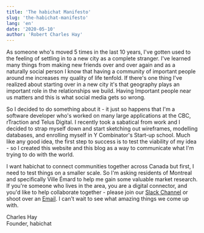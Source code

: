 ```yaml
---
title: 'The habichat Manifesto'
slug: 'the-habichat-manifesto'
lang: 'en'
date: '2020-05-10'
author: 'Robert Charles Hay'
---
```


As someone who's moved 5 times in the last 10 years, I've gotten used to the feeling of settling in to a new city as a complete stranger. I've learned many things from making new friends over and over again and as a naturally social person I know that having a community of important people around me increases my quality of life tenfold. If there's one thing I've realized about starting over in a new city it's that geography plays an important role in the relationships we build. Having Important people near us matters and this is what social media gets so wrong.

So I decided to do something about it - it just so happens that I'm a software developer who's worked on many large applications at the CBC, rTraction and Telus Digital. I recently took a sabatical from work and I decided to strap myself down and start sketching out wireframes, modelling databases, and enrolling myself in Y Combinator's Start-up school. Much like any good idea, the first step to success is to test the viability of my idea - so I created this website and this blog as a way to communicate what I'm trying to do with the world. 

I want habichat to connect communities together across Canada but first, I need to test things on a smaller scale. So I'm asking residents of Montreal and specifically Ville Émard to help me gain some valuable market research. If you're someone who lives in the area, you are a digital connector, and you'd like to help collaborate together - please join our [Slack Channel](http://slack.habi.chat/) 
 or shoot over an [Email](mailto:hello@habi.chat). I can't wait to see what amazing things we come up with. 

Charles Hay
<br>Founder, habichat
